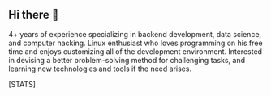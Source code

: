 ## Hi there 👋

4+ years of experience specializing in backend development, data science, and computer hacking. Linux enthusiast who loves programming on his free time and enjoys customizing all of the development environment. Interested in devising a better problem-solving method for challenging tasks, and learning new technologies and tools if the need arises.

[STATS]

<!--
**spykard/spykard** is a ✨ _special_ ✨ repository because its `README.md` (this file) appears on your GitHub profile.

Here are some ideas to get you started:

- 🔭 I’m currently working on ...
- 🌱 I’m currently learning ...
- 👯 I’m looking to collaborate on ...
- 🤔 I’m looking for help with ...
- 💬 Ask me about ...
- 📫 How to reach me: ...
- 😄 Pronouns: ...
- ⚡ Fun fact: ...
-->
